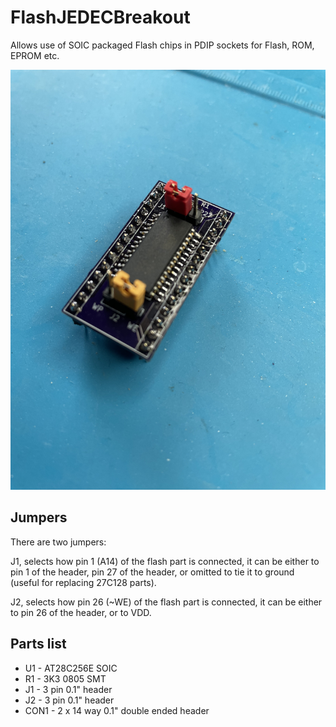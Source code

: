 # FlashJEDECBreakout

Allows use of SOIC packaged Flash chips in PDIP sockets for Flash, ROM, EPROM etc.

![The Rev 1 Version](https://github.com/CyberspiceHardware/FlashJEDECBreakout/blob/main/Images/FlashBreakout.jpg)

## Jumpers

There are two jumpers:

J1, selects how pin 1 (A14) of the flash part is connected, it can be either to
pin 1 of the header, pin 27 of the header, or omitted to tie it to ground (useful
for replacing 27C128 parts).

J2, selects how pin 26 (~WE) of the flash part is connected, it can be either to
pin 26 of the header, or to VDD.

## Parts list

- U1 - AT28C256E SOIC
- R1 - 3K3 0805 SMT
- J1 - 3 pin 0.1" header
- J2 - 3 pin 0.1" header
- CON1 - 2 x 14 way 0.1" double ended header

